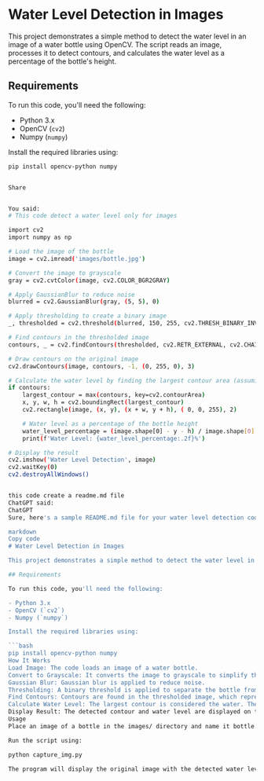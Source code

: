 
# Water Level Detection in Images

This project demonstrates a simple method to detect the water level in an image of a water bottle using OpenCV. The script reads an image, processes it to detect contours, and calculates the water level as a percentage of the bottle's height.

## Requirements

To run this code, you'll need the following:

- Python 3.x
- OpenCV (`cv2`)
- Numpy (`numpy`)

Install the required libraries using:

```bash
pip install opencv-python numpy


Share


You said:
# This code detect a water level only for images

import cv2
import numpy as np

# Load the image of the bottle
image = cv2.imread('images/bottle.jpg')

# Convert the image to grayscale
gray = cv2.cvtColor(image, cv2.COLOR_BGR2GRAY)

# Apply GaussianBlur to reduce noise
blurred = cv2.GaussianBlur(gray, (5, 5), 0)

# Apply thresholding to create a binary image
_, thresholded = cv2.threshold(blurred, 150, 255, cv2.THRESH_BINARY_INV)

# Find contours in the thresholded image
contours, _ = cv2.findContours(thresholded, cv2.RETR_EXTERNAL, cv2.CHAIN_APPROX_SIMPLE)

# Draw contours on the original image
cv2.drawContours(image, contours, -1, (0, 255, 0), 3)

# Calculate the water level by finding the largest contour area (assuming water is the largest area)
if contours:
    largest_contour = max(contours, key=cv2.contourArea)
    x, y, w, h = cv2.boundingRect(largest_contour)
    cv2.rectangle(image, (x, y), (x + w, y + h), ( 0, 0, 255), 2)

    # Water level as a percentage of the bottle height
    water_level_percentage = (image.shape[0] - y - h) / image.shape[0] * 100
    print(f'Water Level: {water_level_percentage:.2f}%')

# Display the result
cv2.imshow('Water Level Detection', image)
cv2.waitKey(0)
cv2.destroyAllWindows()


this code create a readme.md file
ChatGPT said:
ChatGPT
Sure, here's a sample README.md file for your water level detection code:

markdown
Copy code
# Water Level Detection in Images

This project demonstrates a simple method to detect the water level in an image of a water bottle using OpenCV. The script reads an image, processes it to detect contours, and calculates the water level as a percentage of the bottle's height.

## Requirements

To run this code, you'll need the following:

- Python 3.x
- OpenCV (`cv2`)
- Numpy (`numpy`)

Install the required libraries using:

```bash
pip install opencv-python numpy
How It Works
Load Image: The code loads an image of a water bottle.
Convert to Grayscale: It converts the image to grayscale to simplify the processing.
Gaussian Blur: Gaussian blur is applied to reduce noise.
Thresholding: A binary threshold is applied to separate the bottle from the background.
Find Contours: Contours are found in the thresholded image, which represent potential water boundaries.
Calculate Water Level: The largest contour is considered the water. The bounding rectangle of this contour is used to calculate the water level as a percentage of the bottle's height.
Display Result: The detected contour and water level are displayed on the original image.
Usage
Place an image of a bottle in the images/ directory and name it bottle.jpg.

Run the script using:

python capture_img.py

The program will display the original image with the detected water level marked. The percentage of the water level will be printed in the console.
